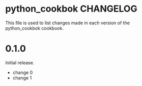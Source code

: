 # python_cookbok CHANGELOG

This file is used to list changes made in each version of the python_cookbok cookbook.

# 0.1.0

Initial release.

- change 0
- change 1

